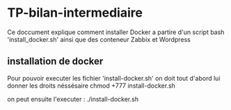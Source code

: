 # TP-bilan-intermediaire

Ce doccument explique comment installer Docker a partire d'un script bash 'install_docker.sh' ainsi que des conteneur Zabbix et Wordpress

## installation de docker 

Pour pouvoir executer les fichier 'install-docker.sh' on doit tout d'abord lui donner les droits néssésaire 
chmod +777 install-docker.sh

on peut ensuite l'executer :
./install-docker.sh 

